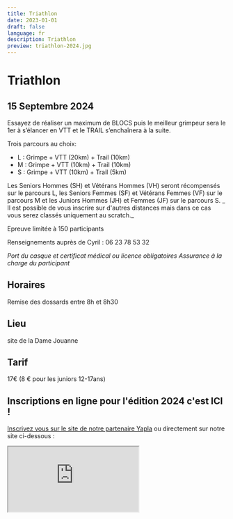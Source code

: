```yaml
---
title: Triathlon
date: 2023-01-01
draft: false
language: fr
description: Triathlon
preview: triathlon-2024.jpg
---
```

# Triathlon
## 15 Septembre 2024

Essayez de réaliser un maximum de BLOCS puis le meilleur grimpeur sera  le 1er à s’élancer en VTT et le TRAIL s’enchaînera à la suite.

Trois parcours au choix: 
- L : Grimpe + VTT (20km) + Trail (10km)
- M : Grimpe + VTT (10km) + Trail (10km)
- S : Grimpe + VTT (10km) + Trail (5km)

Les Seniors Hommes (SH) et Vétérans Hommes (VH) seront récompensés sur le parcours L, les Seniors Femmes (SF) et Vétérans Femmes (VF) sur le parcours M et les Juniors Hommes (JH) et Femmes (JF) sur le parcours S.
_ Il est possible de vous inscrire sur d'autres distances mais dans ce cas vous serez classés uniquement au scratch._



Epreuve limitée à 150 participants  

Renseignements auprès de Cyril : 06 23 78 53 32

_Port du casque et certificat médical ou licence obligatoires  Assurance à la charge du participant_

## Horaires

 Remise des dossards entre 8h et 8h30

## Lieu
 site de la Dame Jouanne 

## Tarif

17€ (8 € pour les juniors 12-17ans)

## Inscriptions en ligne pour l'édition 2024 c'est ICI !

[Inscrivez vous sur le site de notre partenaire Yapla](https://larchant-animation.s2.yapla.com/fr/event-58468) ou directement sur notre site ci-dessous :

<iframe  src="https://larchant-animation.s2.yapla.com/fr/event-58468"></iframe>


